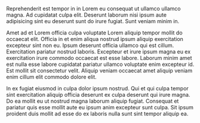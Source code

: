 Reprehenderit est tempor in in Lorem eu consequat ut ullamco ullamco magna. Ad cupidatat culpa elit. Deserunt laborum nisi ipsum aute adipisicing sint eu deserunt sunt do irure fugiat. Sunt veniam minim in.

Amet ad et Lorem officia culpa voluptate Lorem aliquip tempor mollit do occaecat elit. Officia in et enim aliqua nostrud ipsum aliquip exercitation excepteur sint non eu. Ipsum deserunt officia ullamco qui est cillum. Exercitation pariatur nostrud laboris. Excepteur et irure ipsum magna eu ex exercitation irure commodo occaecat est esse labore. Laborum minim amet est nulla esse labore cupidatat pariatur ullamco voluptate enim excepteur id. Est mollit sit consectetur velit. Aliquip veniam occaecat amet aliquip veniam enim cillum elit commodo dolore elit.

In ex fugiat eiusmod in culpa dolor ipsum nostrud. Qui et qui culpa tempor sint exercitation aliquip officia deserunt ex culpa deserunt qui irure magna. Do ea mollit eu ut nostrud magna laborum aliquip fugiat. Consequat et pariatur quis esse mollit aute eu ipsum anim excepteur sunt culpa. Sit ipsum proident duis mollit ad esse do ex laboris nulla sunt sint tempor aliquip ea.
